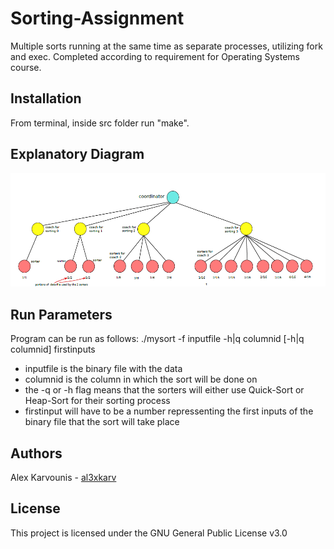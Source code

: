 # Sorting-Assignment
Multiple sorts running at the same time as separate processes, utilizing fork and exec. Completed according to requirement for Operating Systems course.

## Installation 
From terminal, inside src folder run "make".

## Explanatory Diagram
![diagram](img/diagram.png)

## Run Parameters
Program can be run as follows: ./mysort -f inputfile -h|q columnid [-h|q columnid] firstinputs

* inputfile is the binary file with the data
* columnid is the column in which the sort will be done on 
* the -q or -h flag means that the sorters will either use Quick-Sort or Heap-Sort for their sorting process  
* firstinput will have to be a number repressenting the first inputs of the binary file that the sort will take place

## Authors

Alex Karvounis - [al3xkarv](https://github.com/al3xkarv)

## License

This project is licensed under the GNU General Public License v3.0
